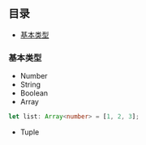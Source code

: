 ## 目录
- [基本类型](#基本类型)


### 基本类型

- Number
- String
- Boolean
- Array
```ts
let list: Array<number> = [1, 2, 3];
```
- Tuple
